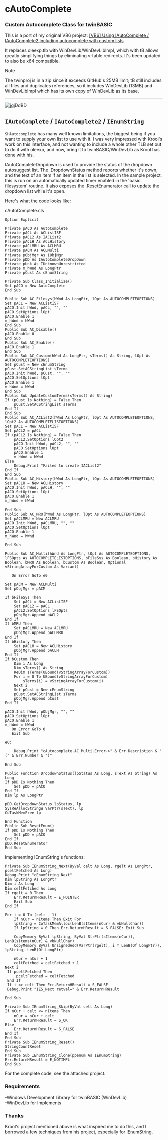 # cAutoComplete
### Custom Autocomplete Class for twinBASIC

This is a port of my original VB6 project: [[VB6] Using IAutoComplete / IAutoComplete2 including autocomplete with custom lists ](https://www.vbforums.com/showthread.php?836015-VB6-Using-IAutoComplete-IAutoComplete2-including-autocomplete-with-custom-lists)

It replaces oleexp.tlb with WinDevLib/WinDevLibImpl, which with tB allows greatly simplifying things by eliminating v-table redirects. It's been updated to also be x64 compatible.

>[!NOTE]
>The twinproj is in a zip since it exceeds GitHub's 25MB limit; tB still includes all files and duplicates references, so it includes WinDevLib (13MB) and WinDevLibImpl which has its own copy of WinDevLib as its base.
----

![jgjDdBD](https://github.com/user-attachments/assets/894a28ba-c1e6-4165-bb4e-fbe498aadfb0)

## `IAutoComplete` / `IAutoComplete2` / `IEnumString`

`SHAutocomplete` has many well known limitations, the biggest being if you want to supply your own list to use with it. I was very impressed with Krool's work on this interface, and not wanting to include a whole other TLB set out to do it with oleexp, and now, bring it to twinBASIC/WinDevLib as Krool has done with his.

IAutoCompleteDropdown is used to provide the status of the dropdown autosuggest list. The .DropdownStatus method reports whether it's down, and the text of an item if an item in the list is selected. In the sample project, this is run on an automatically updated timer enabled in the 'basic filesystem' routine. It also exposes the .ResetEnumerator call to update the dropdown list while it's open.

Here's what the code looks like:


cAutoComplete.cls

```vba
Option Explicit

Private pACO As AutoComplete
Private pACL As ACListISF
Private pACL2 As IACList2
Private pACLH As ACLHistory
Private pACLMRU As ACLMRU
Private pACM As ACLMulti
Private pObjMgr As IObjMgr
Private pDD As IAutoCompleteDropDown
Private pUnk As IUnknownUnrestricted
Private m_hWnd As LongPtr
Private pCust As cEnumString
 
Private Sub Class_Initialize()
Set pACO = New AutoComplete
End Sub

Public Sub AC_Filesys(hWnd As LongPtr, lOpt As AUTOCOMPLETEOPTIONS)
Set pACL = New ACListISF
pACO.Init hWnd, pACL, "", ""
pACO.SetOptions lOpt
pACO.Enable 1
m_hWnd = hWnd
End Sub
Public Sub AC_Disable()
pACO.Enable 0
End Sub
Public Sub AC_Enable()
pACO.Enable 1
End Sub
Public Sub AC_Custom(hWnd As LongPtr, sTerms() As String, lOpt As AUTOCOMPLETEOPTIONS)
Set pCust = New cEnumString
pCust.SetACStringList sTerms
pACO.Init hWnd, pCust, "", ""
pACO.SetOptions lOpt
pACO.Enable 1
m_hWnd = hWnd
End Sub
Public Sub UpdateCustomTerms(sTerms() As String)
If (pCust Is Nothing) = False Then
    pCust.SetACStringList sTerms
End If
End Sub
Public Sub AC_ACList2(hWnd As LongPtr, lOpt As AUTOCOMPLETEOPTIONS, lOpt2 As AUTOCOMPLETELISTOPTIONS)
Set pACL = New ACListISF
Set pACL2 = pACL
If (pACL2 Is Nothing) = False Then
    pACL2.SetOptions lOpt2
    pACO.Init hWnd, pACL2, "", ""
    pACO.SetOptions lOpt
    pACO.Enable 1
    m_hWnd = hWnd
Else
    Debug.Print "Failed to create IACList2"
End If
End Sub
Public Sub AC_History(hWnd As LongPtr, lOpt As AUTOCOMPLETEOPTIONS)
Set pACLH = New ACLHistory
pACO.Init hWnd, pACLH, "", ""
pACO.SetOptions lOpt
pACO.Enable 1
m_hWnd = hWnd

End Sub
Public Sub AC_MRU(hWnd As LongPtr, lOpt As AUTOCOMPLETEOPTIONS)
Set pACLMRU = New ACLMRU
pACO.Init hWnd, pACLMRU, "", ""
pACO.SetOptions lOpt
pACO.Enable 1
m_hWnd = hWnd

End Sub

Public Sub AC_Multi(hWnd As LongPtr, lOpt As AUTOCOMPLETEOPTIONS, lFSOpts As AUTOCOMPLETELISTOPTIONS, bFileSys As Boolean, bHistory As Boolean, bMRU As Boolean, bCustom As Boolean, Optional vStringArrayForCustom As Variant)

   On Error GoTo e0

Set pACM = New ACLMulti
Set pObjMgr = pACM

If bFileSys Then
    Set pACL = New ACListISF
    Set pACL2 = pACL
    pACL2.SetOptions lFSOpts
    pObjMgr.Append pACL2
End If
If bMRU Then
    Set pACLMRU = New ACLMRU
    pObjMgr.Append pACLMRU
End If
If bHistory Then
    Set pACLH = New ACLHistory
    pObjMgr.Append pACLH
End If
If bCustom Then
    Dim i As Long
    Dim sTerms() As String
    ReDim sTerms(UBound(vStringArrayForCustom))
    For i = 0 To UBound(vStringArrayForCustom)
        sTerms(i) = vStringArrayForCustom(i)
    Next i
    Set pCust = New cEnumString
    pCust.SetACStringList sTerms
    pObjMgr.Append pCust
End If

pACO.Init hWnd, pObjMgr, "", ""
pACO.SetOptions lOpt
pACO.Enable 1
m_hWnd = hWnd
   On Error GoTo 0
   Exit Sub

e0:

    Debug.Print "cAutocomplete.AC_Multi.Error->" & Err.Description & " (" & Err.Number & ")"

End Sub

Public Function DropdownStatus(lpStatus As Long, sText As String) As Long
If pDD Is Nothing Then
    Set pDD = pACO
End If
Dim lp As LongPtr

pDD.GetDropdownStatus lpStatus, lp
SysReAllocStringW VarPtr(sText), lp
CoTaskMemFree lp

End Function
Public Sub ResetEnum()
If pDD Is Nothing Then
    Set pDD = pACO
End If
pDD.ResetEnumerator
End Sub
```

Implementing IEnumString's functions:

```vba
Private Sub IEnumString_Next(ByVal celt As Long, rgelt As LongPtr, pceltFetched As Long)
Debug.Print "cEnumString_Next"
Dim lpString As LongPtr
Dim i As Long
Dim celtFetched As Long
If rgelt = 0 Then
    Err.ReturnHResult = E_POINTER
    Exit Sub
End If

For i = 0 To (celt - 1)
    If nCur = nItems Then Exit For
    lpString = CoTaskMemAlloc(LenB(sItems(nCur) & vbNullChar))
    If lpString = 0 Then Err.ReturnHResult = S_FALSE: Exit Sub
    
    CopyMemory ByVal lpString, ByVal StrPtr(sItems(nCur)), LenB(sItems(nCur) & vbNullChar)
    CopyMemory ByVal UnsignedAdd(VarPtr(rgelt), i * LenB(Of LongPtr)), lpString, LenB(Of LongPtr)
    
    nCur = nCur + 1
    celtFetched = celtFetched + 1
Next i
 If pceltFetched Then
     pceltFetched = celtFetched
 End If
 If i <> celt Then Err.ReturnHResult = S_FALSE
 Debug.Print "IES_Next retval=" & Err.ReturnHResult

End Sub

Private Sub IEnumString_Skip(ByVal celt As Long)
If nCur + celt <= nItems Then
    nCur = nCur + celt
    Err.ReturnHResult = S_OK
Else
    Err.ReturnHResult = S_FALSE
End If
End Sub
Private Sub IEnumString_Reset()
StringCountReset
End Sub
Private Sub IEnumString_Clone(ppenum As IEnumString)
Err.ReturnHResult = E_NOTIMPL
End Sub
```

For the complete code, see the attached project.

### Requirements 
-Windows Development Library for twinBASIC (WinDevLib)\
-WinDevLib for Implements

### Thanks 
Krool's project mentioned above is what inspired me to do this, and I borrowed a few techniques from his project, especially for IEnumString.

